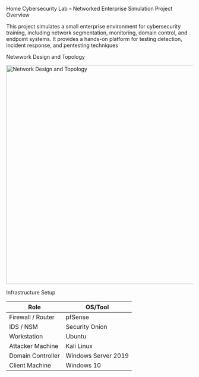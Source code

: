 Home Cybersecurity Lab – Networked Enterprise Simulation
                     Project Overview
                         
This project simulates a small enterprise environment for cybersecurity training, including network segmentation, monitoring, domain control, and endpoint systems. It provides a hands-on platform for testing detection, incident response, and pentesting techniques


Netwwork Design and Topology



<img width="590" alt="Network Design and Topology" src="https://github.com/user-attachments/assets/b8bb0e47-22f9-496d-b59f-7fe83d3b3a21" />






Infrastructure Setup

| Role              | OS/Tool             |
| ----------------- | ------------------- |
| Firewall / Router | pfSense             |
| IDS / NSM         | Security Onion      |
| Workstation       | Ubuntu              |
| Attacker Machine  | Kali Linux          |
| Domain Controller | Windows Server 2019 |
| Client Machine    | Windows 10          |



